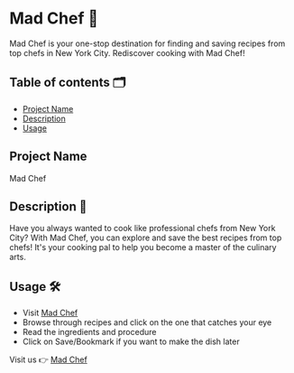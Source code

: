 # Mad Chef 🍲

Mad Chef is your one-stop destination for finding and saving recipes from top chefs in New York City. Rediscover cooking with Mad Chef!

## Table of contents 🗂
- [Project Name](#project-name)
- [Description](#description)
- [Usage](#usage)

## Project Name
Mad Chef

## Description 📜
Have you always wanted to cook like professional chefs from New York City? With Mad Chef, you can explore and save the best recipes from top chefs! It's your cooking pal to help you become a master of the culinary arts.

## Usage 🛠
- Visit [Mad Chef](https://assignment-10-phr.netlify.app/)
- Browse through recipes and click on the one that catches your eye
- Read the ingredients and procedure
- Click on Save/Bookmark if you want to make the dish later 

Visit us 👉 [Mad Chef](https://assignment-10-phr.netlify.app/)
